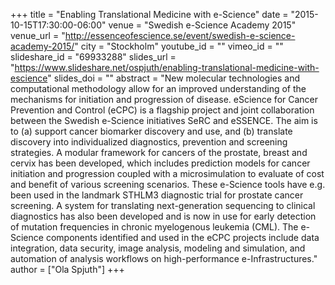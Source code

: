 +++
title = "Enabling Translational Medicine with e-Science"
date = "2015-10-15T17:30:00-06:00"
venue = "Swedish e-Science Academy 2015"
venue_url = "http://essenceofescience.se/event/swedish-e-science-academy-2015/"
city = "Stockholm"
youtube_id = ""
vimeo_id = ""
slideshare_id = "69933288"
slides_url = "https://www.slideshare.net/ospjuth/enabling-translational-medicine-with-escience"
slides_doi = ""
abstract = "New molecular technologies and computational methodology allow for an improved understanding of the mechanisms for initiation and progression of disease. eScience for Cancer Prevention and Control (eCPC) is a flagship project and joint collaboration between the Swedish e-Science initiatives SeRC and eSSENCE. The aim is to (a) support cancer biomarker discovery and use, and (b) translate discovery into individualized diagnostics, prevention and screening strategies. A modular framework for cancers of the prostate, breast and cervix has been developed, which includes prediction models for cancer initiation and progression coupled with a microsimulation to evaluate of cost and benefit of various screening scenarios. These e-Science tools have e.g. been used in the landmark STHLM3 diagnostic trial for prostate cancer screening. A system for translating next-generation sequencing to clinical diagnostics has also been developed and is now in use for early detection of mutation frequencies in chronic myelogenous leukemia (CML). The e-Science components identified and used in the eCPC projects include data integration, data security, image analysis, modeling and simulation, and automation of analysis workflows on high-performance e-Infrastructures."
author = ["Ola Spjuth"]
+++

